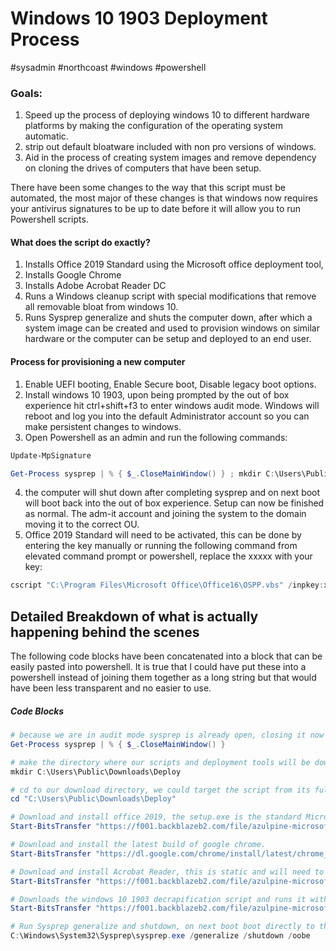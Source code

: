 # Windows 10 1903 Deployment Process
#sysadmin #northcoast #windows #powershell

### Goals: 
1. Speed up the process of deploying windows 10 to different hardware platforms by making the configuration of the operating system automatic.
2. strip out default bloatware included with non pro versions of windows. 
3. Aid in the process of creating system images and remove dependency on cloning the drives of computers that have been setup.

There have been some changes to the way that this script must be automated, the most major of these changes is that windows now requires your antivirus signatures to be up to date before it will allow you to run Powershell scripts. 

#### What does the script do exactly?
1. Installs Office 2019 Standard using the Microsoft office deployment tool, 
2. Installs Google Chrome
3. Installs Adobe Acrobat Reader DC
4. Runs a Windows cleanup script with special modifications that remove all removable bloat from windows 10.
5. Runs Sysprep generalize and shuts the computer down, after which a system image can be created and used to provision windows on similar hardware or the computer can be setup and deployed to an end user.

#### Process for provisioning a new computer
1. Enable UEFI booting, Enable Secure boot, Disable legacy boot options.
2. Install windows 10 1903, upon being prompted by the out of box experience hit ctrl+shift+f3 to enter windows audit mode.  Windows will reboot and log you into the default Administrator account so you can make persistent changes to windows.
3. Open Powershell as an admin and run the following commands:
```powershell
Update-MpSignature
```

```powershell
Get-Process sysprep | % { $_.CloseMainWindow() } ; mkdir C:\Users\Public\Downloads\Deploy ; cd "C:\Users\Public\Downloads\Deploy" ; Start-BitsTransfer "https://f001.backblazeb2.com/file/azulpine-microsoft-deployment/config-Office2019-Standard-x64.xml" ; Start-BitsTransfer "https://f001.backblazeb2.com/file/azulpine-microsoft-deployment/setup.exe" ; Start-BitsTransfer "https://f001.backblazeb2.com/file/azulpine-microsoft-deployment/AcroRdrDC1901220036_en_US.exe" ; Start-BitsTransfer "https://dl.google.com/chrome/install/latest/chrome_installer.exe" ; Start-BitsTransfer "https://f001.backblazeb2.com/file/azulpine-microsoft-deployment/decrapify1903.ps1" ; .\setup.exe /configure .\config-Office2019-Standard-x64.xml ; .\AcroRdrDC1901220036_en_US.exe /sAll /msi EULA_ACCEPT=YES /qn ; .\chrome_installer.exe ; PowerShell.exe -ExecutionPolicy Bypass -File .\decrapify1903.ps1 -onedrive -clearstart -leaveservices -leavetasks -xbox -nolog ; C:\Windows\System32\Sysprep\sysprep.exe /generalize /shutdown /oobe
```

4. the computer will shut down after completing sysprep and on next boot will boot back into the out of box experience.  Setup can now be finished as normal. The adm-it account and joining the system to the domain moving it to the correct OU.
5. Office 2019 Standard will need to be activated, this can be done by entering the key manually or running the following command from elevated command prompt or powershell, replace the xxxxx with your key:
```powershell
cscript "C:\Program Files\Microsoft Office\Office16\OSPP.vbs" /inpkey:xxxxx-xxxxx-xxxxx-xxxxx-xxxxx
```

## Detailed Breakdown of what is actually happening behind the scenes
The following code blocks have been concatenated into a block that can be easily pasted into powershell.  It is true that I could have put these into a powershell instead of joining them together as a long string but that would have been less transparent and no easier to use. 

##### Code Blocks
```powershell
# because we are in audit mode sysprep is already open, closing it now prevents issues later in the script where we need to run it again with command variables.
Get-Process sysprep | % { $_.CloseMainWindow() }
```

```powershell
# make the directory where our scripts and deployment tools will be downloaded this location will remain and be populated after windows is deployed.
mkdir C:\Users\Public\Downloads\Deploy
```

```powershell
# cd to our download directory, we could target the script from its full path but the more lines we add the more cluttered it becomes.
cd "C:\Users\Public\Downloads\Deploy"
```

```powershell
# Download and install office 2019, the setup.exe is the standard Microsoft one, the config contains what products need to be installed.
Start-BitsTransfer "https://f001.backblazeb2.com/file/azulpine-microsoft-deployment/config-Office2019-Standard-x64.xml" ; Start-BitsTransfer "https://f001.backblazeb2.com/file/azulpine-microsoft-deployment/setup.exe" ;  .\setup.exe /configure .\config-Office2019-Standard-x64.xml
```

```powershell
# Download and install the latest build of google chrome.
Start-BitsTransfer "https://dl.google.com/chrome/install/latest/chrome_installer.exe" ; .\chrome_installer.exe
```

```powershell
# Download and install Acrobat Reader, this is static and will need to be updated periodically, alternatively I could add a Powershell script that grabs the latest adobe update package and installs it automatically. 
Start-BitsTransfer "https://f001.backblazeb2.com/file/azulpine-microsoft-deployment/AcroRdrDC1901220036_en_US.exe" ; .\AcroRdrDC1901220036_en_US.exe /sAll /msi EULA_ACCEPT=YES /qn
```

```powershell
# Downloads the windows 10 1903 decrapification script and runs it with variables.  I tweaked this script a tad so that it would not break anything in windows.  It does not remove the windows store, xbox app or onedrive but does remove all the bloat from the start menu and prevents the install of automatic store apps like candycrush.  It leaves all default services alone and setup tasks.  I tweaked it this way deliberately so that it won't disturb the operation of windows in the long term. 
Start-BitsTransfer "https://f001.backblazeb2.com/file/azulpine-microsoft-deployment/decrapify1903.ps1" ; PowerShell.exe -ExecutionPolicy Bypass -File .\decrapify1903.ps1 -onedrive -clearstart -leaveservices -leavetasks -xbox -nolog
```

```powershell
# Run Sysprep generalize and shutdown, on next boot boot directly to the windows out of box experience setup. 
C:\Windows\System32\Sysprep\sysprep.exe /generalize /shutdown /oobe
```
